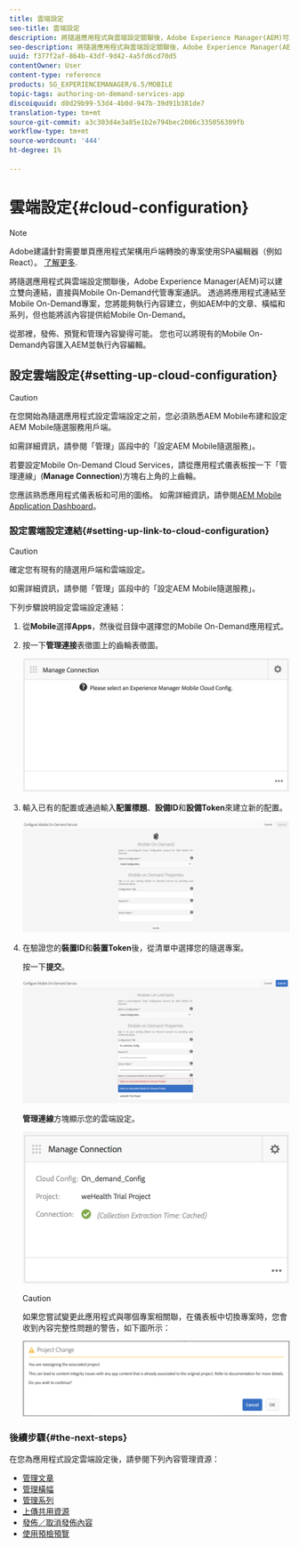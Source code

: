 ```yaml
---
title: 雲端設定
seo-title: 雲端設定
description: 將隨選應用程式與雲端設定關聯後，Adobe Experience Manager(AEM)可以建立雙向連結，直接與Mobile On-Demand代管專案通訊。 請依照本頁進一步瞭解。
seo-description: 將隨選應用程式與雲端設定關聯後，Adobe Experience Manager(AEM)可以建立雙向連結，直接與Mobile On-Demand代管專案通訊。 請依照本頁進一步瞭解。
uuid: f377f2af-864b-43df-9d42-4a5fd6cd70d5
contentOwner: User
content-type: reference
products: SG_EXPERIENCEMANAGER/6.5/MOBILE
topic-tags: authoring-on-demand-services-app
discoiquuid: d0d29b99-53d4-4b0d-947b-39d91b381de7
translation-type: tm+mt
source-git-commit: a3c303d4e3a85e1b2e794bec2006c335056309fb
workflow-type: tm+mt
source-wordcount: '444'
ht-degree: 1%

---
```



# 雲端設定{#cloud-configuration}

>[!NOTE]
>
>Adobe建議針對需要單頁應用程式架構用戶端轉換的專案使用SPA編輯器（例如React）。 [了解更多](/help/sites-developing/spa-overview.md).

將隨選應用程式與雲端設定關聯後，Adobe Experience Manager(AEM)可以建立雙向連結，直接與Mobile On-Demand代管專案通訊。 透過將應用程式連結至Mobile On-Demand專案，您將能夠執行內容建立，例如AEM中的文章、橫幅和系列，但也能將該內容提供給Mobile On-Demand。

從那裡，發佈、預覽和管理內容變得可能。 您也可以將現有的Mobile On-Demand內容匯入AEM並執行內容編輯。

## 設定雲端設定{#setting-up-cloud-configuration}

>[!CAUTION]
>
>在您開始為隨選應用程式設定雲端設定之前，您必須熟悉AEM Mobile布建和設定AEM Mobile隨選服務用戶端。
>
>如需詳細資訊，請參閱「管理」區段中的「設定AEM Mobile隨選服務」。[](/help/mobile/aem-mobile-setup.md)

若要設定Mobile On-Demand Cloud Services，請從應用程式儀表板按一下「管理連線」(**Manage Connection**)方塊右上角的上齒輪。

您應該熟悉應用程式儀表板和可用的圖格。 如需詳細資訊，請參閱[AEM Mobile Application Dashboard](/help/mobile/mobile-apps-ondemand-application-dashboard.md)。

### 設定雲端設定連結{#setting-up-link-to-cloud-configuration}

>[!CAUTION]
>
>確定您有現有的隨選用戶端和雲端設定。
>
>如需詳細資訊，請參閱「管理」區段中的「設定AEM Mobile隨選服務」。[](/help/mobile/aem-mobile-setup.md)

下列步驟說明設定雲端設定連結：

1. 從&#x200B;**Mobile**&#x200B;選擇&#x200B;**Apps**，然後從目錄中選擇您的Mobile On-Demand應用程式。
1. 按一下&#x200B;**管理連接**&#x200B;表徵圖上的齒輪表徵圖。

   ![chlimage_1-65](assets/chlimage_1-65.png)

1. 輸入已有的配置或通過輸入&#x200B;**配置標題**、**設備ID**&#x200B;和&#x200B;**設備Token**&#x200B;來建立新的配置。

   ![chlimage_1-66](assets/chlimage_1-66.png)

1. 在驗證您的&#x200B;**裝置ID**&#x200B;和&#x200B;**裝置Token**&#x200B;後，從清單中選擇您的隨選專案。

   按一下&#x200B;**提交**。

   ![chlimage_1-67](assets/chlimage_1-67.png)

   **管理連線**&#x200B;方塊顯示您的雲端設定。

   ![chlimage_1-68](assets/chlimage_1-68.png)

   >[!CAUTION]
   >
   >如果您嘗試變更此應用程式與哪個專案相關聯，在儀表板中切換專案時，您會收到內容完整性問題的警告，如下圖所示：

   ![chlimage_1-69](assets/chlimage_1-69.png)

### 後續步驟{#the-next-steps}

在您為應用程式設定雲端設定後，請參閱下列內容管理資源：

* [管理文章](/help/mobile/mobile-on-demand-managing-articles.md)
* [管理橫幅](/help/mobile/mobile-on-demand-managing-banners.md)
* [管理系列](/help/mobile/mobile-on-demand-managing-collections.md)
* [上傳共用資源](/help/mobile/mobile-on-demand-shared-resources.md)
* [發佈／取消發佈內容](/help/mobile/mobile-on-demand-publishing-unpublishing.md)
* [使用預檢預覽](/help/mobile/aem-mobile-manage-ondemand-services.md)
